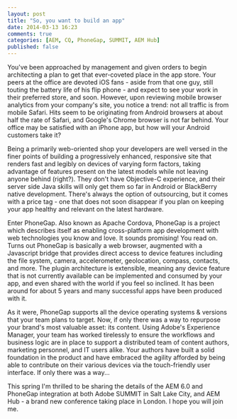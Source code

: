 ```yaml
---
layout: post
title: "So, you want to build an app"
date: 2014-03-13 16:23
comments: true
categories: [AEM, CQ, PhoneGap, SUMMIT, AEM Hub]
published: false
---
```

You've been approached by management and given orders to begin architecting a plan to get that ever-coveted place in the app store. Your peers at the office are devoted iOS fans - aside from that one guy, still touting the battery life of his flip phone - and expect to see your work in their preferred store, and soon. However, upon reviewing mobile browser analytics from your company's site, you notice a trend: not all traffic is from mobile Safari. Hits seem to be originating from Android browsers at about half the rate of Safari, and Google's Chrome browser is not far behind. Your office may be satisfied with an iPhone app, but how will your Android customers take it?

Being a primarily web-oriented shop your developers are well versed in the finer points of building a progressively enhanced, responsive site that renders fast and legibly on devices of varying form factors, taking advantage of features present on the latest models while not leaving anyone behind (right?). They don't have Objective-C experience, and their server side Java skills will only get them so far in Android or BlackBerry native development. There's always the option of outsourcing, but it comes with a price tag - one that does not soon disappear if you plan on keeping your app healthy and relevant on the latest hardware.

Enter PhoneGap. Also known as Apache Cordova, PhoneGap is a project which describes itself as enabling cross-platform app development with web technologies you know and love. It sounds promising! You read on. Turns out PhoneGap is basically a web browser, augmented with a Javascript bridge that provides direct access to device features including the file system, camera, accelerometer, geolocation, compass, contacts, and more. The plugin architecture is extensible, meaning any device feature that is not currently available can be implemented and consumed by your app, and even shared with the world if you feel so inclined. It has been around for about 5 years and many successful apps have been produced with it.

As it were, PhoneGap supports all the device operating systems & versions that your team plans to target. Now, if only there was a way to repurpose your brand's most valuable asset: its content. Using Adobe's Experience Manager, your team has worked tirelessly to ensure the workflows and business logic are in place to support a distributed team of content authors, marketing personnel, and IT users alike. Your authors have built a solid foundation in the product and have embraced the agility afforded by being able to contribute on their various devices via the touch-friendly user interface. If only there was a way...

This spring I'm thrilled to be sharing the details of the AEM 6.0 and PhoneGap integration at both Adobe SUMMIT in Salt Lake City, and AEM Hub - a brand new conference taking place in London. I hope you will join me. 